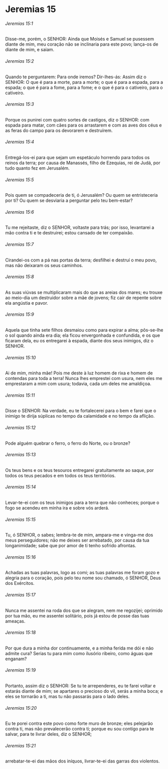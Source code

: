 # Jeremias 15

###### Jeremias 15:1

Disse-me, porém, o SENHOR: Ainda que Moisés e Samuel se pusessem diante de mim, meu coração não se inclinaria para este povo; lança-os de diante de mim, e saiam.

###### Jeremias 15:2

Quando te perguntarem: Para onde iremos? Dir-lhes-ás: Assim diz o SENHOR: O que é para a morte, para a morte; o que é para a espada, para a espada; o que é para a fome, para a fome; e o que é para o cativeiro, para o cativeiro.

###### Jeremias 15:3

Porque os punirei com quatro sortes de castigos, diz o SENHOR: com espada para matar, com cães para os arrastarem e com as aves dos céus e as feras do campo para os devorarem e destruírem.

###### Jeremias 15:4

Entregá-los-ei para que sejam um espetáculo horrendo para todos os reinos da terra; por causa de Manassés, filho de Ezequias, rei de Judá, por tudo quanto fez em Jerusalém.

###### Jeremias 15:5

Pois quem se compadeceria de ti, ó Jerusalém? Ou quem se entristeceria por ti? Ou quem se desviaria a perguntar pelo teu bem-estar?

###### Jeremias 15:6

Tu me rejeitaste, diz o SENHOR, voltaste para trás; por isso, levantarei a mão contra ti e te destruirei; estou cansado de ter compaixão.

###### Jeremias 15:7

Cirandei-os com a pá nas portas da terra; desfilhei e destruí o meu povo, mas não deixaram os seus caminhos.

###### Jeremias 15:8

As suas viúvas se multiplicaram mais do que as areias dos mares; eu trouxe ao meio-dia um destruidor sobre a mãe de jovens; fiz cair de repente sobre ela angústia e pavor.

###### Jeremias 15:9

Aquela que tinha sete filhos desmaiou como para expirar a alma; pôs-se-lhe o sol quando ainda era dia; ela ficou envergonhada e confundida, e os que ficaram dela, eu os entregarei à espada, diante dos seus inimigos, diz o SENHOR.

###### Jeremias 15:10

Ai de mim, minha mãe! Pois me deste à luz homem de rixa e homem de contendas para toda a terra! Nunca lhes emprestei com usura, nem eles me emprestaram a mim com usura; todavia, cada um deles me amaldiçoa.

###### Jeremias 15:11

Disse o SENHOR: Na verdade, eu te fortalecerei para o bem e farei que o inimigo te dirija súplicas no tempo da calamidade e no tempo da aflição.

###### Jeremias 15:12

Pode alguém quebrar o ferro, o ferro do Norte, ou o bronze?

###### Jeremias 15:13

Os teus bens e os teus tesouros entregarei gratuitamente ao saque, por todos os teus pecados e em todos os teus territórios.

###### Jeremias 15:14

Levar-te-ei com os teus inimigos para a terra que não conheces; porque o fogo se acendeu em minha ira e sobre vós arderá.

###### Jeremias 15:15

Tu, ó SENHOR, o sabes; lembra-te de mim, ampara-me e vinga-me dos meus perseguidores; não me deixes ser arrebatado, por causa da tua longanimidade; sabe que por amor de ti tenho sofrido afrontas.

###### Jeremias 15:16

Achadas as tuas palavras, logo as comi; as tuas palavras me foram gozo e alegria para o coração, pois pelo teu nome sou chamado, ó SENHOR, Deus dos Exércitos.

###### Jeremias 15:17

Nunca me assentei na roda dos que se alegram, nem me regozijei; oprimido por tua mão, eu me assentei solitário, pois já estou de posse das tuas ameaças.

###### Jeremias 15:18

Por que dura a minha dor continuamente, e a minha ferida me dói e não admite cura? Serias tu para mim como ilusório ribeiro, como águas que enganam?

###### Jeremias 15:19

Portanto, assim diz o SENHOR: Se tu te arrependeres, eu te farei voltar e estarás diante de mim; se apartares o precioso do vil, serás a minha boca; e eles se tornarão a ti, mas tu não passarás para o lado deles.

###### Jeremias 15:20

Eu te porei contra este povo como forte muro de bronze; eles pelejarão contra ti, mas não prevalecerão contra ti; porque eu sou contigo para te salvar, para te livrar deles, diz o SENHOR;

###### Jeremias 15:21

arrebatar-te-ei das mãos dos iníquos, livrar-te-ei das garras dos violentos.

